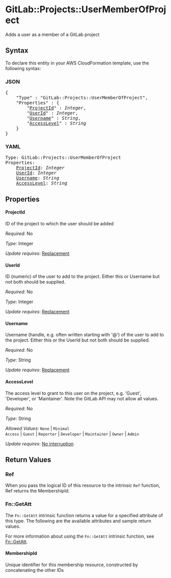 # GitLab::Projects::UserMemberOfProject

Adds a user as a member of a GitLab project

## Syntax

To declare this entity in your AWS CloudFormation template, use the following syntax:

### JSON

<pre>
{
    "Type" : "GitLab::Projects::UserMemberOfProject",
    "Properties" : {
        "<a href="#projectid" title="ProjectId">ProjectId</a>" : <i>Integer</i>,
        "<a href="#userid" title="UserId">UserId</a>" : <i>Integer</i>,
        "<a href="#username" title="Username">Username</a>" : <i>String</i>,
        "<a href="#accesslevel" title="AccessLevel">AccessLevel</a>" : <i>String</i>
    }
}
</pre>

### YAML

<pre>
Type: GitLab::Projects::UserMemberOfProject
Properties:
    <a href="#projectid" title="ProjectId">ProjectId</a>: <i>Integer</i>
    <a href="#userid" title="UserId">UserId</a>: <i>Integer</i>
    <a href="#username" title="Username">Username</a>: <i>String</i>
    <a href="#accesslevel" title="AccessLevel">AccessLevel</a>: <i>String</i>
</pre>

## Properties

#### ProjectId

ID of the project to which the user should be added

_Required_: No

_Type_: Integer

_Update requires_: [Replacement](https://docs.aws.amazon.com/AWSCloudFormation/latest/UserGuide/using-cfn-updating-stacks-update-behaviors.html#update-replacement)

#### UserId

ID (numeric) of the user to add to the project. Either this or Username but not both should be supplied.

_Required_: No

_Type_: Integer

_Update requires_: [Replacement](https://docs.aws.amazon.com/AWSCloudFormation/latest/UserGuide/using-cfn-updating-stacks-update-behaviors.html#update-replacement)

#### Username

Username (handle, e.g. often written starting with '@') of the user to add to the project. Either this or the UserId but not both should be supplied.

_Required_: No

_Type_: String

_Update requires_: [Replacement](https://docs.aws.amazon.com/AWSCloudFormation/latest/UserGuide/using-cfn-updating-stacks-update-behaviors.html#update-replacement)

#### AccessLevel

The access level to grant to this user on the project, e.g. 'Guest', 'Developer', or 'Maintainer'. Note the GitLab API may not allow all values.

_Required_: No

_Type_: String

_Allowed Values_: <code>None</code> | <code>Minimal Access</code> | <code>Guest</code> | <code>Reporter</code> | <code>Developer</code> | <code>Maintainer</code> | <code>Owner</code> | <code>Admin</code>

_Update requires_: [No interruption](https://docs.aws.amazon.com/AWSCloudFormation/latest/UserGuide/using-cfn-updating-stacks-update-behaviors.html#update-no-interrupt)

## Return Values

### Ref

When you pass the logical ID of this resource to the intrinsic `Ref` function, Ref returns the MembershipId.

### Fn::GetAtt

The `Fn::GetAtt` intrinsic function returns a value for a specified attribute of this type. The following are the available attributes and sample return values.

For more information about using the `Fn::GetAtt` intrinsic function, see [Fn::GetAtt](https://docs.aws.amazon.com/AWSCloudFormation/latest/UserGuide/intrinsic-function-reference-getatt.html).

#### MembershipId

Unique identifier for this membership resource, constructed by concatenating the other IDs

